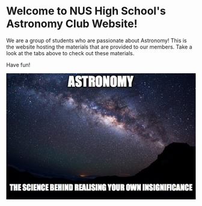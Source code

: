 # Welcome to NUS High School's Astronomy Club Website!

We are a group of students who are passionate about Astronomy! This is the website hosting the materials that are provided to our members. Take a look at the tabs above to check out these materials.

Have fun!

![](img/astrohomememe.png)
